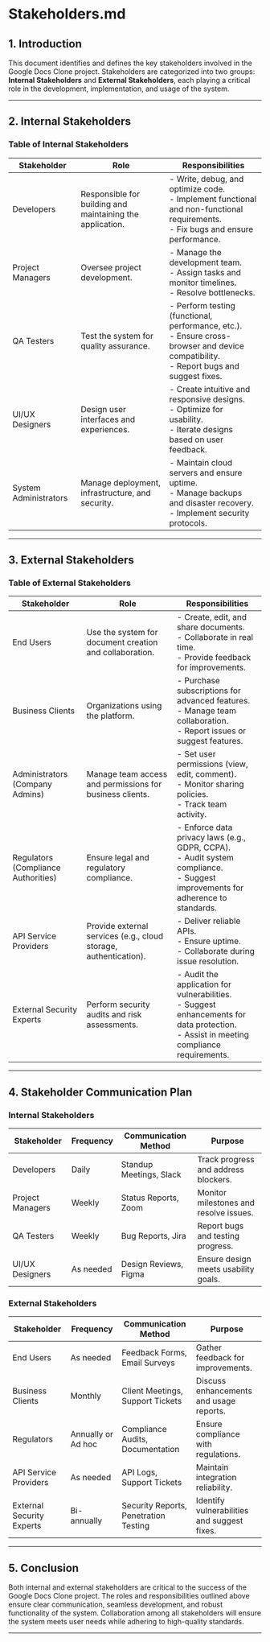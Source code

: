 # **Stakeholders.md**

## **1. Introduction**
This document identifies and defines the key stakeholders involved in the Google Docs Clone project. Stakeholders are categorized into two groups: **Internal Stakeholders** and **External Stakeholders**, each playing a critical role in the development, implementation, and usage of the system.

---

## **2. Internal Stakeholders**

### **Table of Internal Stakeholders**

| **Stakeholder**   | **Role**                                | **Responsibilities**                                                                                   |
|--------------------|------------------------------------------|--------------------------------------------------------------------------------------------------------|
| Developers         | Responsible for building and maintaining the application. | - Write, debug, and optimize code.<br>- Implement functional and non-functional requirements.<br>- Fix bugs and ensure performance. |
| Project Managers   | Oversee project development.            | - Manage the development team.<br>- Assign tasks and monitor timelines.<br>- Resolve bottlenecks.       |
| QA Testers         | Test the system for quality assurance.  | - Perform testing (functional, performance, etc.).<br>- Ensure cross-browser and device compatibility.<br>- Report bugs and suggest fixes. |
| UI/UX Designers    | Design user interfaces and experiences. | - Create intuitive and responsive designs.<br>- Optimize for usability.<br>- Iterate designs based on user feedback. |
| System Administrators | Manage deployment, infrastructure, and security. | - Maintain cloud servers and ensure uptime.<br>- Manage backups and disaster recovery.<br>- Implement security protocols. |

---

## **3. External Stakeholders**

### **Table of External Stakeholders**

| **Stakeholder**           | **Role**                                     | **Responsibilities**                                                                                     |
|----------------------------|-----------------------------------------------|----------------------------------------------------------------------------------------------------------|
| End Users                 | Use the system for document creation and collaboration. | - Create, edit, and share documents.<br>- Collaborate in real time.<br>- Provide feedback for improvements. |
| Business Clients          | Organizations using the platform.             | - Purchase subscriptions for advanced features.<br>- Manage team collaboration.<br>- Report issues or suggest features. |
| Administrators (Company Admins) | Manage team access and permissions for business clients. | - Set user permissions (view, edit, comment).<br>- Monitor sharing policies.<br>- Track team activity. |
| Regulators (Compliance Authorities) | Ensure legal and regulatory compliance. | - Enforce data privacy laws (e.g., GDPR, CCPA).<br>- Audit system compliance.<br>- Suggest improvements for adherence to standards. |
| API Service Providers     | Provide external services (e.g., cloud storage, authentication). | - Deliver reliable APIs.<br>- Ensure uptime.<br>- Collaborate during issue resolution. |
| External Security Experts | Perform security audits and risk assessments. | - Audit the application for vulnerabilities.<br>- Suggest enhancements for data protection.<br>- Assist in meeting compliance requirements. |

---

## **4. Stakeholder Communication Plan**

### **Internal Stakeholders**

| **Stakeholder**      | **Frequency**  | **Communication Method**  | **Purpose**                               |
|-----------------------|----------------|----------------------------|-------------------------------------------|
| Developers            | Daily          | Standup Meetings, Slack   | Track progress and address blockers.      |
| Project Managers      | Weekly         | Status Reports, Zoom      | Monitor milestones and resolve issues.    |
| QA Testers            | Weekly         | Bug Reports, Jira         | Report bugs and testing progress.         |
| UI/UX Designers       | As needed      | Design Reviews, Figma     | Ensure design meets usability goals.      |

### **External Stakeholders**

| **Stakeholder**           | **Frequency**       | **Communication Method**         | **Purpose**                               |
|----------------------------|---------------------|-----------------------------------|-------------------------------------------|
| End Users                 | As needed          | Feedback Forms, Email Surveys    | Gather feedback for improvements.         |
| Business Clients          | Monthly            | Client Meetings, Support Tickets | Discuss enhancements and usage reports.   |
| Regulators                | Annually or Ad hoc | Compliance Audits, Documentation | Ensure compliance with regulations.       |
| API Service Providers     | As needed          | API Logs, Support Tickets        | Maintain integration reliability.         |
| External Security Experts | Bi-annually        | Security Reports, Penetration Testing | Identify vulnerabilities and suggest fixes. |

---

## **5. Conclusion**
Both internal and external stakeholders are critical to the success of the Google Docs Clone project. The roles and responsibilities outlined above ensure clear communication, seamless development, and robust functionality of the system. Collaboration among all stakeholders will ensure the system meets user needs while adhering to high-quality standards.

---
